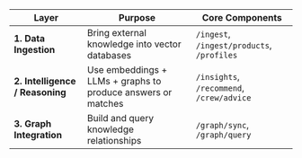 | Layer                           | Purpose                                                      | Core Components                            |
| ------------------------------- | ------------------------------------------------------------ | ------------------------------------------ |
| **1. Data Ingestion**           | Bring external knowledge into vector databases               | `/ingest`, `/ingest/products`, `/profiles` |
| **2. Intelligence / Reasoning** | Use embeddings + LLMs + graphs to produce answers or matches | `/insights`, `/recommend`, `/crew/advice`  |
| **3. Graph Integration**        | Build and query knowledge relationships                      | `/graph/sync`, `/graph/query`              |
